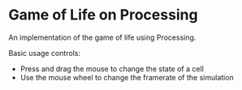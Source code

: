 # Game of Life on Processing

An implementation of the game of life using Processing.


Basic usage controls:

 * Press and drag the mouse to change the state of a cell
 * Use the mouse wheel to change the framerate of the simulation

